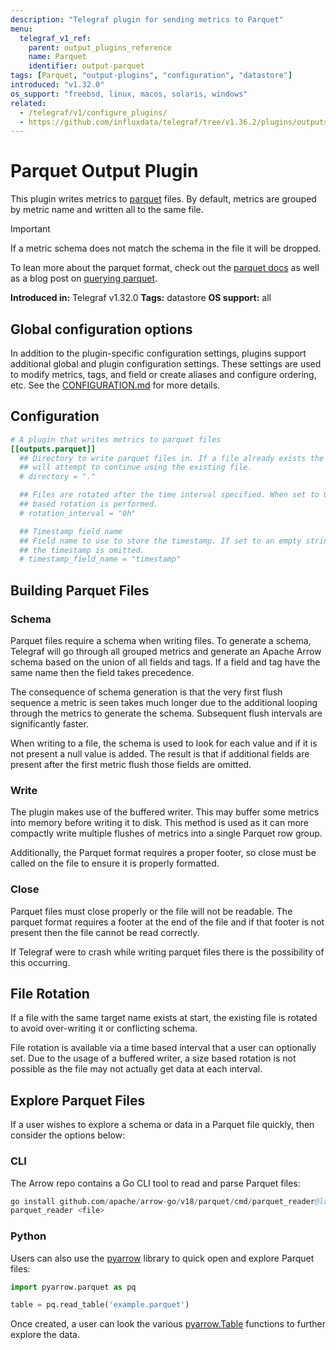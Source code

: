 ```yaml
---
description: "Telegraf plugin for sending metrics to Parquet"
menu:
  telegraf_v1_ref:
    parent: output_plugins_reference
    name: Parquet
    identifier: output-parquet
tags: [Parquet, "output-plugins", "configuration", "datastore"]
introduced: "v1.32.0"
os_support: "freebsd, linux, macos, solaris, windows"
related:
  - /telegraf/v1/configure_plugins/
  - https://github.com/influxdata/telegraf/tree/v1.36.2/plugins/outputs/parquet/README.md, Parquet Plugin Source
---
```


# Parquet Output Plugin

This plugin writes metrics to [parquet](https://parquet.apache.org) files. By default, metrics are
grouped by metric name and written all to the same file.

> [!IMPORTANT]
> If a metric schema does not match the schema in the file it will be dropped.

To lean more about the parquet format, check out the [parquet docs](https://parquet.apache.org/docs/) as
well as a blog post on [querying parquet](https://www.influxdata.com/blog/querying-parquet-millisecond-latency/).

**Introduced in:** Telegraf v1.32.0
**Tags:** datastore
**OS support:** all

[parquet]: https://parquet.apache.org
[docs]: https://parquet.apache.org/docs/
[querying]: https://www.influxdata.com/blog/querying-parquet-millisecond-latency/

## Global configuration options <!-- @/docs/includes/plugin_config.md -->

In addition to the plugin-specific configuration settings, plugins support
additional global and plugin configuration settings. These settings are used to
modify metrics, tags, and field or create aliases and configure ordering, etc.
See the [CONFIGURATION.md](/telegraf/v1/configuration/#plugins) for more details.

[CONFIGURATION.md]: ../../../docs/CONFIGURATION.md#plugins

## Configuration

```toml @sample.conf
# A plugin that writes metrics to parquet files
[[outputs.parquet]]
  ## Directory to write parquet files in. If a file already exists the output
  ## will attempt to continue using the existing file.
  # directory = "."

  ## Files are rotated after the time interval specified. When set to 0 no time
  ## based rotation is performed.
  # rotation_interval = "0h"

  ## Timestamp field name
  ## Field name to use to store the timestamp. If set to an empty string, then
  ## the timestamp is omitted.
  # timestamp_field_name = "timestamp"
```

## Building Parquet Files

### Schema

Parquet files require a schema when writing files. To generate a schema,
Telegraf will go through all grouped metrics and generate an Apache Arrow schema
based on the union of all fields and tags. If a field and tag have the same name
then the field takes precedence.

The consequence of schema generation is that the very first flush sequence a
metric is seen takes much longer due to the additional looping through the
metrics to generate the schema. Subsequent flush intervals are significantly
faster.

When writing to a file, the schema is used to look for each value and if it is
not present a null value is added. The result is that if additional fields are
present after the first metric flush those fields are omitted.

### Write

The plugin makes use of the buffered writer. This may buffer some metrics into
memory before writing it to disk. This method is used as it can more compactly
write multiple flushes of metrics into a single Parquet row group.

Additionally, the Parquet format requires a proper footer, so close must be
called on the file to ensure it is properly formatted.

### Close

Parquet files must close properly or the file will not be readable. The parquet
format requires a footer at the end of the file and if that footer is not
present then the file cannot be read correctly.

If Telegraf were to crash while writing parquet files there is the possibility
of this occurring.

## File Rotation

If a file with the same target name exists at start, the existing file is
rotated to avoid over-writing it or conflicting schema.

File rotation is available via a time based interval that a user can optionally
set. Due to the usage of a buffered writer, a size based rotation is not
possible as the file may not actually get data at each interval.

## Explore Parquet Files

If a user wishes to explore a schema or data in a Parquet file quickly, then
consider the options below:

### CLI

The Arrow repo contains a Go CLI tool to read and parse Parquet files:

```s
go install github.com/apache/arrow-go/v18/parquet/cmd/parquet_reader@latest
parquet_reader <file>
```

### Python

Users can also use the [pyarrow](https://arrow.apache.org/docs/python/generated/pyarrow.parquet.read_table.html) library to quick open and explore Parquet
files:

```python
import pyarrow.parquet as pq

table = pq.read_table('example.parquet')
```

Once created, a user can look the various [pyarrow.Table](https://arrow.apache.org/docs/python/generated/pyarrow.Table.html#pyarrow.Table) functions to further
explore the data.

[pyarrow]: https://arrow.apache.org/docs/python/generated/pyarrow.parquet.read_table.html
[pyarrow.Table]: https://arrow.apache.org/docs/python/generated/pyarrow.Table.html#pyarrow.Table
